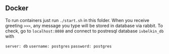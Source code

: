 ## Docker

To run containers just run <code>./start.sh</code> in this folder. 
When you receive greeting <code>>>></code>, any message you type will be stored in database via rabbit.
To check, go to <code>localhost:8080</code> and connect to postresql database <code>ivbelkin_db</code> with 

<code>server: db</code> <code>username: postgres</code> <code>password: postgres</code>
